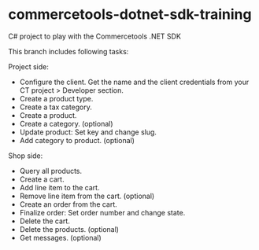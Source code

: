 # commercetools-dotnet-sdk-training
C# project to play with the Commercetools .NET SDK

This branch includes following tasks:

Project side:

* Configure the client. Get the name and the client credentials from your CT project > Developer section.
* Create a product type.
* Create a tax category.
* Create a product.
* Create a category. (optional)
* Update product: Set key and change slug.
* Add category to product. (optional)

Shop side:

* Query all products.
* Create a cart.
* Add line item to the cart.
* Remove line item from the cart. (optional)
* Create an order from the cart.
* Finalize order: Set order number and change state.
* Delete the cart.
* Delete the products. (optional)
* Get messages. (optional)
